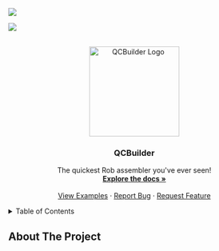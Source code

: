 <!-- Badges -->
![](http://ForTheBadge.com/images/badges/made-with-python.svg)

![](https://img.shields.io/badge/Ubuntu-FF5733?style=for-the-badge&logo=ubuntu&logoColor=white)

<!-- TOP OF README ANCHOR -->
<a name="top"></a>

<!-- PROJECT LOGO -->
<br />
<div align="center">
  <a href="https://github.com/ZackeryRSmith/QCBuilder">
    <img src="https://github.com/ZackeryRSmith/QCBuilder" alt="QCBuilder Logo" width="180" height="180">
  </a>

<h3 align="center">QCBuilder</h3>

  <p align="center">
    The quickest Rob assembler you've ever seen!
    <br />
    <a href="https://github.com/WillsCHEATTT/DOSSLib"><strong>Explore the docs »</strong></a>
    <br />
    <br />
    <a href="https://github.com/WillsCHEATTT/DOSSLib">View Examples</a>
    ·
    <a href="https://github.com/WillsCHEATTT/DOSSLib/issues">Report Bug</a>
    ·
    <a href="https://github.com/WillsCHEATTT/DOSSLib/issues">Request Feature</a>
  </p>
</div>



<!-- TABLE OF CONTENTS -->
<details>
  <summary>Table of Contents</summary>
  <ol>
    <li>
      <a href="#about-the-project">About The Project</a>
      <ul>
        <li><a href="#built-with">Built With</a></li>
      </ul>
    </li>
    <li>
      <a href="#getting-started">Getting Started</a>
      <ul>
        <li><a href="#prerequisites">Prerequisites</a></li>
        <li><a href="#installation">Installation</a></li>
      </ul>
    </li>
    <li><a href="#usage">Usage</a></li>
    <li><a href="#roadmap">Roadmap</a></li>
    <li><a href="#contributing">Contributing</a></li>
    <li><a href="#license">License</a></li>
    <li><a href="#contact">Contact</a></li>
    <li><a href="#acknowledgments">Acknowledgments</a></li>
  </ol>
</details>



<!-- ABOUT THE PROJECT -->
## About The Project <a name="about-the-project"></a>
